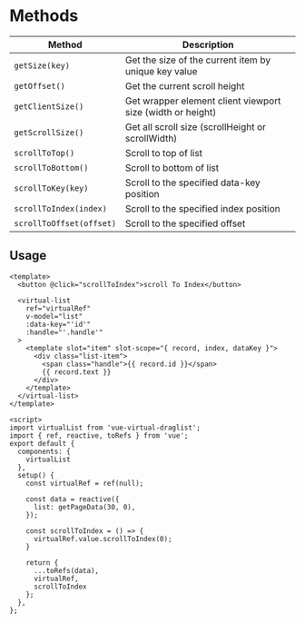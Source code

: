 # Methods

| **Method**               | **Description**                                            |
| ------------------------ | ---------------------------------------------------------- |
| `getSize(key)`           | Get the size of the current item by unique key value       |
| `getOffset()`            | Get the current scroll height                              |
| `getClientSize()`        | Get wrapper element client viewport size (width or height) |
| `getScrollSize()`        | Get all scroll size (scrollHeight or scrollWidth)          |
| `scrollToTop()`          | Scroll to top of list                                      |
| `scrollToBottom()`       | Scroll to bottom of list                                   |
| `scrollToKey(key)`       | Scroll to the specified data-key position                  |
| `scrollToIndex(index)`   | Scroll to the specified index position                     |
| `scrollToOffset(offset)` | Scroll to the specified offset                             |

## Usage

```vue
<template>
  <button @click="scrollToIndex">scroll To Index</button>

  <virtual-list
    ref="virtualRef"
    v-model="list"
    :data-key="'id'"
    :handle="'.handle'"
  >
    <template slot="item" slot-scope="{ record, index, dataKey }">
      <div class="list-item">
        <span class="handle">{{ record.id }}</span>
        {{ record.text }}
      </div>
    </template>
  </virtual-list>
</template>

<script>
import virtualList from 'vue-virtual-draglist';
import { ref, reactive, toRefs } from 'vue';
export default {
  components: {
    virtualList
  },
  setup() {
    const virtualRef = ref(null);

    const data = reactive({
      list: getPageData(30, 0),
    });

    const scrollToIndex = () => {
      virtualRef.value.scrollToIndex(0);
    }

    return {
      ...toRefs(data),
      virtualRef,
      scrollToIndex
    };
  },
};
```
